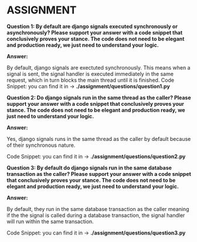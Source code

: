 # ASSIGNMENT


**Question 1: By default are django signals executed synchronously or asynchronously? Please support your answer with a code snippet that conclusively proves your stance. The code does not need to be elegant and production ready, we just need to understand your logic.**

**Answer:** 

By default, django signals are exectuted synchronously. This means when a signal is sent, the signal handler is executed immediately in the same request, which in turn blocks the main thread until it is finished.
Code Snippet: you can find it in -> **./assignment/questions/question1.py**


**Question 2: Do django signals run in the same thread as the caller? Please support your answer with a code snippet that conclusively proves your stance. The code does not need to be elegant and production ready, we just need to understand your logic.**

**Answer:**

Yes, django signals runs in the same thread as the caller by default because of their synchronous nature.

Code Snippet: you can find it in -> **./assignment/questions/question2.py**


**Question 3: By default do django signals run in the same database transaction as the caller? Please support your answer with a code snippet that conclusively proves your stance. The code does not need to be elegant and production ready, we just need to understand your logic.**

**Answer:**

By default, they run in the same database transaction as the caller meaning if the the signal is called during a database transaction, the signal handler will run within the same transaction.

Code Snippet: you can find it in -> **./assignment/questions/question3.py**
